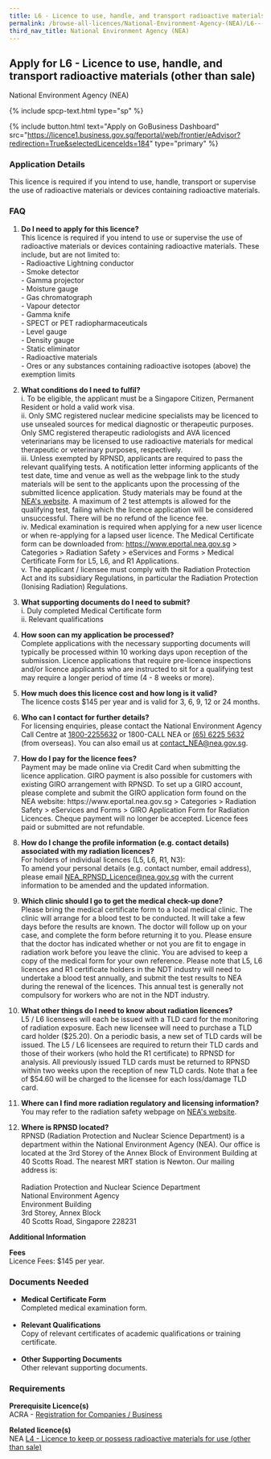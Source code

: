```yaml
---
title: L6 - Licence to use, handle, and transport radioactive materials (other than sale)
permalink: /browse-all-licences/National-Environment-Agency-(NEA)/L6---Licence-to-use--handle--and-transport-radioactive-materials-(other-than-sale)
third_nav_title: National Environment Agency (NEA)
---
```


## Apply for L6 - Licence to use, handle, and transport radioactive materials (other than sale)

National Environment Agency (NEA)

{% include spcp-text.html type="sp" %}

{% include button.html text="Apply on GoBusiness Dashboard" src="https://licence1.business.gov.sg/feportal/web/frontier/eAdvisor?redirection=True&selectedLicenceIds=184" type="primary" %}

### Application Details

<p>This licence is required if you intend to use, handle, transport or supervise the use of radioactive materials or devices containing radioactive materials.</p>
<h3>FAQ</h3>
<ol>
<li>
<p><strong>Do I need to apply for this licence?</strong><br />This licence is required if you intend to use or supervise the use of radioactive materials or devices containing radioactive materials. These include, but are not limited to:<br />- Radioactive Lightning conductor <br />- Smoke detector <br />- Gamma projector <br />- Moisture gauge <br />- Gas chromatograph <br />- Vapour detector <br />- Gamma knife <br />- SPECT or PET radiopharmaceuticals <br />- Level gauge <br />- Density gauge <br />- Static eliminator <br />- Radioactive materials <br />- Ores or any substances containing radioactive isotopes (above) the exemption limits</p>
</li>
<li>
<p><strong>What conditions do I need to fulfil?</strong><br />i. To be eligible, the applicant must be a Singapore Citizen, Permanent Resident or hold a valid work visa.<br />ii. Only SMC registered nuclear medicine specialists may be licenced to use unsealed sources for medical diagnostic or therapeutic purposes. Only SMC registered therapeutic radiologists and AVA licenced veterinarians may be licensed to use radioactive materials for medical therapeutic or veterinary purposes, respectively.<br />iii. Unless exempted by RPNSD, applicants are required to pass the relevant qualifying tests. A notification letter informing applicants of the test date, time and venue as well as the webpage link to the study materials will be sent to the applicants upon the processing of the submitted licence application. Study materials may be found at the <a href="http://www.nea.gov.sg/anti-pollution-radiation-protection/radiation-protection/radiation-protection-services" target="_blank" rel="noopener">NEA's website</a>. A maximum of 2 test attempts is allowed for the qualifying test, failing which the licence application will be considered unsuccessful. There will be no refund of the licence fee.<br />iv. Medical examination is required when applying for a new user licence or when re-applying for a lapsed user licence. The Medical Certificate form can be downloaded from: <a href="https://www.eportal.nea.gov.sg/">https://www.eportal.nea.gov.sg</a> > Categories > Radiation Safety > eServices and Forms > Medical Certificate Form for L5, L6, and R1 Applications.<br />v. The applicant / licensee must comply with the Radiation Protection Act and its subsidiary Regulations, in particular the Radiation Protection (Ionising Radiation) Regulations.</p>
</li>
<li>
<p><strong>What supporting documents do I need to submit?</strong><br />i. Duly completed Medical Certificate form<br />ii. Relevant qualifications</p>
</li>
<li>
<p><strong>How soon can my application be processed?</strong><br />Complete applications with the necessary supporting documents will typically be processed within 10 working days upon reception of the submission. Licence applications that require pre-licence inspections and/or licence applicants who are instructed to sit for a qualifying test may require a longer period of time (4 - 8 weeks or more).</p>
</li>
<li>
<p><strong>How much does this licence cost and how long is it valid?</strong><br />The licence costs $145 per year and is valid for 3, 6, 9, 12 or 24 months.</p>
</li>
<li>
<p><strong>Who can I contact for further details?</strong><br />For licensing enquiries, please contact the National Environment Agency Call Centre at <a href="tel:18002255632" target="_blank" rel="noopener">1800-2255632</a> or 1800-CALL NEA or <a href="tel:6562255632" target="_blank" rel="noopener">(65) 6225 5632</a> (from overseas). You can also email us at <a href="mailto:contact_NEA@nea.gov.sg" target="_blank" rel="noopener">contact_NEA@nea.gov.sg</a>.</p>
</li>
<li>
<p><strong>How do I pay for the licence fees?<br /></strong>Payment may be made online via Credit Card when submitting the licence application. GIRO payment is also possible for customers with existing GIRO arrangement with RPNSD. To set up a GIRO account, please complete and submit the GIRO application form found on the NEA website: https://www.eportal.nea.gov.sg > Categories > Radiation Safety > eServices and Forms > GIRO Application Form for Radiation Licences. Cheque payment will no longer be accepted. Licence fees paid or submitted are not refundable.</p>
</li>
<li>
<p><strong>How do I change the profile information (e.g. contact details) associated with my radiation licences?</strong><br />For holders of individual licences (L5, L6, R1, N3):<br />To amend your personal details (e.g. contact number, email address), please email <a href="mailto:NEA_RPNSD_Licence@nea.gov.sg" target="_blank" rel="noopener">NEA_RPNSD_Licence@nea.gov.sg</a> with the current information to be amended and the updated information. </p>
</li>
<li>
<p><strong>Which clinic should I go to get the medical check-up done?</strong><br />Please bring the medical certificate form to a local medical clinic. The clinic will arrange for a blood test to be conducted. It will take a few days before the results are known. The doctor will follow up on your case, and complete the form before returning it to you. Please ensure that the doctor has indicated whether or not you are fit to engage in radiation work before you leave the clinic. You are advised to keep a copy of the medical form for your own reference. Please note that L5, L6 licences and R1 certificate holders in the NDT industry will need to undertake a blood test annually, and submit the test results to NEA during the renewal of the licences. This annual test is generally not compulsory for workers who are not in the NDT industry.</p>
</li>
<li>
<p><strong>What other things do I need to know about radiation licences?</strong><br />L5 / L6 licensees will each be issued with a TLD card for the monitoring of radiation exposure. Each new licensee will need to purchase a TLD card holder ($25.20). On a periodic basis, a new set of TLD cards will be issued. The L5 / L6 licensees are required to return their TLD cards and those of their workers (who hold the R1 certificate) to RPNSD for analysis. All previously issued TLD cards must be returned to RPNSD within two weeks upon the reception of new TLD cards. Note that a fee of $54.60 will be charged to the licensee for each loss/damage TLD card.</p>
</li>
<li>
<p><strong>Where can I find more radiation regulatory and licensing information?</strong><br />You may refer to the radiation safety webpage on <a href="https://www.nea.gov.sg/our-services/radiation-safety" target="_blank" rel="noopener">NEA's website</a>.</p>
</li>
<li>
<p><strong>Where is RPNSD located?</strong><br />RPNSD (Radiation Protection and Nuclear Science Department) is a department within the National Environment Agency (NEA). Our office is located at the 3rd Storey of the Annex Block of Environment Building at 40 Scotts Road. The nearest MRT station is Newton. Our mailing address is: <br /><br />Radiation Protection and Nuclear Science Department<br />National Environment Agency<br />Environment Building<br />3rd Storey, Annex Block<br />40 Scotts Road, Singapore 228231</p>
</li>
</ol>

**Additional Information**

<p><strong>Fees</strong><br />Licence Fees: $145 per year.</p>

### Documents Needed

<ul>
<li><strong>Medical Certificate Form</strong><br />Completed medical examination form.<br /><br /></li>
<li><strong>Relevant Qualifications</strong><br />Copy of relevant certificates of academic qualifications or training certificate.<br /><br /></li>
<li><strong>Other Supporting Documents</strong><br />Other relevant supporting documents.</li>
</ul>

### Requirements

<p><strong>Prerequisite Licence(s)</strong><br />ACRA - <a href="https://www.acra.gov.sg/Home/" target="_blank" rel="noopener">Registration for Companies / Business</a></p>
<p><strong>Related licence(s)</strong><br />NEA <a href="https://licence1.business.gov.sg/feportal/web/frontier/eAdvisor?redirection=True&selectedLicenceIds=182" target="_blank" rel="noopener">L4 - Licence to keep or possess radioactive materials for use (other than sale)</a></p>

